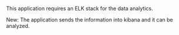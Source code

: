 This application requires an ELK stack for the data analytics.

New:
The application sends the information into kibana and it can be analyzed.